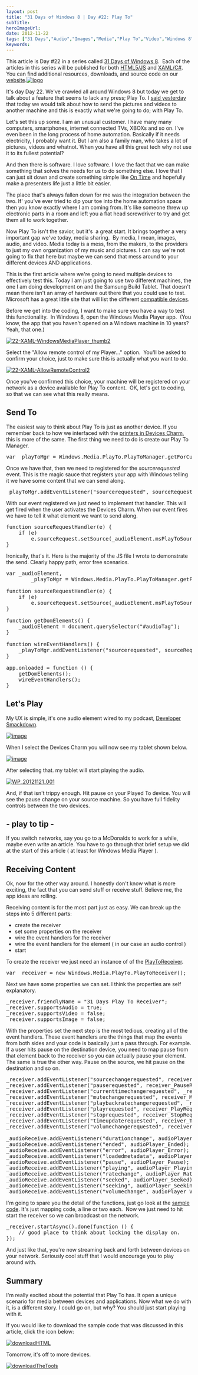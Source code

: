```yaml
---
layout: post 
title: "31 Days of Windows 8 | Day #22: Play To"
subTitle: 
heroImageUrl: 
date: 2012-11-22
tags: ["31 Days","Audio","Images","Media","Play To","Video","Windows 8"]
keywords: 
---
```


This article is Day #22 in a series called [31 Days of Windows 8](http://31daysofwindows8.com/).&nbsp; Each of the articles in this series will be published for both [HTML5/JS](http://csell.net/category/windows-8/31-days/) and [XAML/C#](http://www.jeffblankenburg.com/category/31-days-of-windows-8/). You can find additional resources, downloads, and source code on our [website](http://www.31daysofwindows8.com/).[![logo](logo3.png "logo")](http://31daysofwindows8.com/?days=22)

It's day Day 22\. We've crawled all around Windows 8 but today we get to talk about a feature that seems to lack any press; Play To. I [said yesterday](http://csell.net/2012/11/21/31-days-of-windows-8-day-21-camera-capture/) that today we would talk about how to send the pictures and videos to another machine and this is exactly what we're going to do; with Play To. 

Let's set this up some. I am an unusual customer. I have many many computers, smartphones, internet connected TVs, XBOXs and so on. I've even been in the long process of home automation. Basically if it needs electricity, I probably want it. But I am also a family man, who takes a lot of pictures, videos and whatnot. When you have all this great tech why not use it to its fullest potential?

And then there is software. I love software. I love the fact that we can make something that solves the needs for us to do something else. I love that I can just sit down and create something simple like [On Time](http://apps.microsoft.com/webpdp/app/on-time/9e5bde3d-3c58-4e77-8b69-5f97f500203d) and hopefully make a presenters life just a little bit easier. 

The place that's always fallen down for me was the integration between the two. If' you've ever tried to dip your toe into the home automation space then you know exactly where I am coming from. It's like someone threw up electronic parts in a room and left you a flat head screwdriver to try and get them all to work together.

Now Play To isn't the savior, but it's&nbsp; a great start. It brings together a very important gap we've today, media sharing.&nbsp; By media, I mean, images, audio, and video. Media today is a mess, from the makers, to the providers to just my own organization of my music and pictures. I can say we're not going to fix that here but maybe we can send that mess around to your different devices AND applications.

This is the first article where we're going to need multiple devices to effectively test this. Today I am just going to use two different machines, the one I am doing development on and the Samsung Build Tablet. That doesn't mean there isn't an array of hardware out there that you could use to test. Microsoft has a great little site that will list the different [compatible devices](http://www.microsoft.com/en-us/windows/compatibility/winrt/CompatCenter/Home). 

Before we get into the coding, I want to make sure you have a way to test this functionality.&nbsp; In Windows 8, open the Windows Media Player app.&nbsp; (You know, the app that you haven't opened on a Windows machine in 10 years?&nbsp; Yeah, that one.)

[![22-XAML-WindowsMediaPlayer_thumb2](22-XAML-WindowsMediaPlayer_thumb2_thumb.png "22-XAML-WindowsMediaPlayer_thumb2")](http://csell.net/wp-content/uploads/2012/11/22-XAML-WindowsMediaPlayer_thumb2.png) 

Select the "Allow remote control of my Player..." option.&nbsp; You'll be asked to confirm your choice, just to make sure this is actually what you want to do.

[![22-XAML-AllowRemoteControl2](22-XAML-AllowRemoteControl2_thumb.png "22-XAML-AllowRemoteControl2")](http://csell.net/wp-content/uploads/2012/11/22-XAML-AllowRemoteControl2.png) 

Once you've confirmed this choice, your machine will be registered on your network as a device available for Play To content.&nbsp; OK, let's get to coding, so that we can see what this really means.

## Send To

The easiest way to think about Play To is just as another device. If you remember back to how we interfaced with the [printers in Devices Charm](http://csell.net/2012/11/20/31-days-of-windows-8-day-20-printing/), this is more of the same. The first thing we need to do is create our Play To Manager.
<pre class="prettyprint">var _playToMgr = Windows.Media.PlayTo.PlayToManager.getForCurrentView();</pre>

Once we have that, then we need to registered for the _sourcerequested_ event. This is the magic sauce that registers your app with Windows telling it we have some content that we can send along.
<pre class="prettyprint">_playToMgr.addEventListener("sourcerequested", sourceRequestHandler, false);</pre>

With our event registered we just need to implement that handler. This will get fired when the user activates the Devices Charm. When our event fires we have to tell it what element we want to send along. 
<pre class="prettyprint">function sourceRequestHandler(e) {
    if (e)
        e.sourceRequest.setSource(_audioElement.msPlayToSource);
}</pre>

Ironically, that's it. Here is the majority of the JS file I wrote to demonstrate the send. Clearly happy path, error free scenarios.
<pre class="prettyprint">var _audioElement,
        _playToMgr = Windows.Media.PlayTo.PlayToManager.getForCurrentView();

function sourceRequestHandler(e) {
    if (e)
        e.sourceRequest.setSource(_audioElement.msPlayToSource);
}

function getDomElements() {
    _audioElement = document.querySelector("#audioTag");
}

function wireEventHandlers() {
    _playToMgr.addEventListener("sourcerequested", sourceRequestHandler, false);
}

app.onloaded = function () {
    getDomElements();
    wireEventHandlers();
}</pre>

## Let's Play

My UX is simple, it's one audio element wired to my podcast, [Developer Smackdown](http://developerSmackdown.com).

[![image](image_thumb73.png "image")](http://csell.net/wp-content/uploads/2012/11/image74.png)

When I select the Devices Charm you will now see my tablet shown below.

[![image](image_thumb74.png "image")](http://csell.net/wp-content/uploads/2012/11/image75.png)

After selecting that. my tablet will start playing the audio.

[![WP_20121121_001](WP_20121121_001_thumb.jpg "WP_20121121_001")](http://csell.net/wp-content/uploads/2012/11/WP_20121121_001.jpg)

And, if that isn't trippy enough. Hit pause on your Played To device. You will see the pause change on your source machine. So you have full fidelity controls between the two devices. 

## - play to tip -

If you switch networks, say you go to a McDonalds to work for a while, maybe even write an article. You have to go through that brief setup we did at the start of this article ( at least for Windows Media Player ).

## Receiving Content

Ok, now for the other way around. I honestly don't know what is more exciting, the fact that you can send stuff or receive stuff. Believe me, the app ideas are rolling. 

Receiving content is for the most part just as easy. We can break up the steps into 5 different parts:

*   create the receiver
*   set some properties on the receiver
*   wire the event handlers for the receiver
*   wire the event handlers for the element ( in our case an audio control )
*   start

To create the receiver we just need an instance of of the [PlayToReceiver](http://msdn.microsoft.com/en-US/library/windows/apps/windows.media.playto.playtoreceiver).
<pre class="prettyprint">var _receiver = new Windows.Media.PlayTo.PlayToReceiver();</pre>

Next we have some properties we can set. I think the properties are self explanatory.
<pre class="prettyprint">_receiver.friendlyName = "31 Days Play To Receiver";
_receiver.supportsAudio = true;
_receiver.supportsVideo = false;
_receiver.supportsImage = false;</pre>

With the properties set the next step is the most tedious, creating all of the event handlers. These event handlers are the things that map the events from both sides and your code is basically just a pass through. For example. If a user hits pause on the destination device, you need to map pause from that element back to the receiver so you can actually pause your element. The same is true the other way. Pause on the source, we hit pause on the destination and so on.
<pre class="prettyprint">_receiver.addEventListener("sourcechangerequested", receiver_SourceChangeRequested);
_receiver.addEventListener("pauserequested", receiver_PauseRequested);
_receiver.addEventListener("currenttimechangerequested", _receiver_CurrentTimeChangeRequested);
_receiver.addEventListener("mutechangerequested", receiver_MuteChangeRequested);
_receiver.addEventListener("playbackratechangerequested", _receiver_PlaybackRateChangeRequested);
_receiver.addEventListener("playrequested", receiver_PlayRequested);
_receiver.addEventListener("stoprequested", receiver_StopRequested);
_receiver.addEventListener("timeupdaterequested", receiver_TimeUpdateRequested);
_receiver.addEventListener("volumechangerequested", receiver_VolumeChangeRequested);

_audioReceive.addEventListener("durationchange", audioPlayer_DurationChange);
_audioReceive.addEventListener("ended", audioPlayer_Ended);
_audioReceive.addEventListener("error", audioPlayer_Error);
_audioReceive.addEventListener("loadedmetadata", audioPlayer_LoadedMetadata);
_audioReceive.addEventListener("pause", audioPlayer_Pause);
_audioReceive.addEventListener("playing", audioPlayer_Playing);
_audioReceive.addEventListener("ratechange", audioPlayer_RateChange);
_audioReceive.addEventListener("seeked", audioPlayer_Seeked);
_audioReceive.addEventListener("seeking", audioPlayer_Seeking);
_audioReceive.addEventListener("volumechange", audioPlayer_VolumeChange);</pre>

I'm going to spare you the detail of the functions, just go look at the [sample code](https://github.com/csell5/31DaysOfWindows8/tree/master/source/HTML5/Day22-PlayTo). It's just mapping code, a line or two each.&nbsp; Now we just need to hit start the receiver so we can broadcast on the network.
<pre class="prettyprint">_receiver.startAsync().done(function () {
    // good place to think about locking the display on.
});</pre>

And just like that, you're now streaming back and forth between devices on your network. Seriously cool stuff that I would encourage you to play around with.

## Summary

I'm really excited about the potential that Play To has. It open a unique scenario for media between devices and applications. Now what we do with it, is a different story. I could go on, but why? You should just start playing with it.

If you would like to download the sample code that was discussed in this article, click the icon below:

[![downloadHTML](downloadHTML17.png "downloadHTML")](https://github.com/csell5/31DaysOfWindows8/tree/master/source/HTML5/Day22-PlayTo)

Tomorrow, it's off to more devices.

[![downloadTheTools](downloadTheTools17.png "downloadTheTools")](http://aka.ms/cta-4)